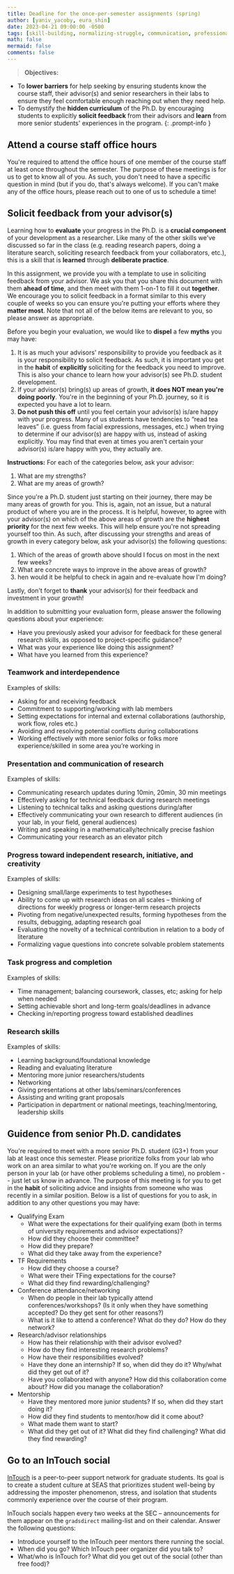 ```yaml
---
title: Deadline for the once-per-semester assignments (spring)
author: [yaniv_yacoby, eura_shin]
date: 2023-04-21 09:00:00 -0500
tags: [skill-building, normalizing-struggle, communication, professional-development]
math: false
mermaid: false
comments: false
---
```


> **Objectives:**
* To **lower barriers** for help seeking by ensuring students know the course staff, their advisor(s) and senior researchers in their labs to ensure they feel comfortable enough reaching out when they need help.
* To demystify the **hidden curriculum** of the Ph.D. by encouraging students to explicitly **solicit feedback** from their advisors and **learn** from more senior students' experiences in the program.
{: .prompt-info }


## Attend a course staff office hours

You're required to attend the office hours of one member of the course staff at least once throughout the semester. 
The purpose of these meetings is for us to get to know all of you. 
As such, you don't need to have a specific question in mind (but if you do, that's always welcome). 
If you can't make any of the office hours, please reach out to one of us to schedule a time!


## Solicit feedback from your advisor(s)

Learning how to **evaluate** your progress in the Ph.D. is a **crucial component** of your development as a researcher. 
Like many of the other skills we've discussed so far in the class 
(e.g. reading research papers, doing a literature search, soliciting research feedback from your collaborators, etc.), 
this is a skill that is **learned** through **deliberate practice**. 

In this assignment, we provide you with a template to use in soliciting feedback from your advisor. 
We ask you that you share this document with them **ahead of time**, and then meet with them 1-on-1 to fill it out **together**. 
We encourage you to solicit feedback in a format similar to this every couple of weeks so you can ensure you're putting your efforts where they **matter most**.
Note that not all of the below items are relevant to you, so please answer as appropriate.

Before you begin your evaluation, we would like to **dispel** a few **myths** you may have:
1. It is as much your advisors' responsibility to provide you feedback as it is your responsibility to solicit feedback. As such, it is important you get in the **habit** of **explicitly** soliciting for the feedback you need to improve. This is also your chance to learn how your advisor(s) see Ph.D. student development.
2. If your advisor(s) bring(s) up areas of growth, **it does NOT mean you're doing poorly**. You're in the beginning of your Ph.D. journey, so it is expected you have a lot to learn.
3. **Do not push this off** until you feel certain your advisor(s) is/are happy with your progress. Many of us students have tendencies to “read tea leaves” (i.e. guess from facial expressions, messages, etc.) when trying to determine if our advisor(s) are happy with us, instead of asking explicitly. You may find that even at times you aren't certain your advisor(s) is/are happy with you, they actually are. 

**Instructions:** For each of the categories below, ask your advisor:
1. What are my strengths?
2. What are my areas of growth?

Since you're a Ph.D. student just starting on their journey, there may be many areas of growth for you. 
This is, again, not an issue, but a natural product of where you are in the process. 
It is helpful, however, to agree with your advisor(s) on which of the above areas of growth are the **highest priority** for the next few weeks. 
This will help ensure you're not spreading yourself too thin. 
As such, after discussing your strengths and areas of growth in every category below, ask your advisor(s) the following questions:
1. Which of the areas of growth above should I focus on most in the next few weeks?
2. What are concrete ways to improve in the above areas of growth?
3. hen would it be helpful to check in again and re-evaluate how I'm doing?

Lastly, don't forget to **thank** your advisor(s) for their feedback and investment in your growth!

In addition to submitting your evaluation form, please answer the following questions about your experience:
* Have you previously asked your advisor for feedback for these general research skills, as opposed to project-specific guidance?
* What was your experience like doing this assignment?
* What have you learned from this experience?

### Teamwork and interdependence

Examples of skills:
* Asking for and receiving feedback 
* Commitment to supporting/working with lab members
* Setting expectations for internal and external collaborations (authorship, work flow, roles etc.)
* Avoiding and resolving potential conflicts during collaborations
* Working effectively with more senior folks or folks more experience/skilled in some area you’re working in

### Presentation and communication of research

Examples of skills:
* Communicating research updates during 10min, 20min, 30 min meetings
* Effectively asking for technical feedback during research meetings
* Listening to technical talks and asking questions during/after
* Effectively communicating your own research to different audiences (in your lab, in your field, general audiences)
* Writing and speaking in a mathematically/technically precise fashion
* Communicating your research as an elevator pitch

### Progress toward independent research, initiative, and creativity

Examples of skills:
* Designing small/large experiments to test hypotheses
* Ability to come up with research ideas on all scales – thinking of directions for weekly progress or longer-term research projects
* Pivoting from negative/unexpected results, forming hypotheses from the results, debugging, adapting research goal
* Evaluating the novelty of a technical contribution in relation to a body of literature
* Formalizing vague questions into concrete solvable problem statements

### Task progress and completion

Examples of skills:
* Time management; balancing coursework, classes, etc; asking for help when needed
* Setting achievable short and long-term goals/deadlines in advance 
* Checking in/reporting progress toward established deadlines 


### Research skills

Examples of skills:
* Learning background/foundational knowledge
* Reading and evaluating literature
* Mentoring more junior researchers/students
* Networking 
* Giving presentations at other labs/seminars/conferences
* Assisting and writing grant proposals
* Participation in department or national meetings, teaching/mentoring, leadership skills


## Guidence from senior Ph.D. candidates

You're required to meet with a more senior Ph.D. student (G3+) from your lab at least once this semester. 
Please prioritize folks from your lab who work on an area similar to what you're working on. 
If you are the only person in your lab (or have other problems scheduling a time), no problem -- just let us know in advance. 
The purpose of this meeting is for you to get in the **habit** of soliciting advice and insights from someone who was recently in a similar position.
Below is a list of questions for you to ask, in addition to any other questions you may have:
* Qualifying Exam 
  * What were the expectations for their qualifying exam (both in terms of university requirements and advisor expectations)? 
  * How did they choose their committee? 
  * How did they prepare? 
  * What did they take away from the experience?
* TF Requirements
  * How did they choose a course? 
  * What were their TFing expectations for the course? 
  * What did they find rewarding/challenging? 
* Conference attendance/networking
  * When do people in their lab typically attend conferences/workshops? (Is it only when they have something accepted? Do they get sent for other reasons?)
  * What is it like to attend a conference? What do they do? How do they network? 
* Research/advisor relationships
  * How has their relationship with their advisor evolved? 
  * How do they find interesting research problems? 
  * How have their responsibilities evolved?
  * Have they done an internship? If so, when did they do it? Why/what did they get out of it?
  * Have you collaborated with anyone? How did this collaboration come about? How did you manage the collaboration?
* Mentorship
  * Have they mentored more junior students? If so, when did they start doing it? 
  * How did they find students to mentor/how did it come about? 
  * What made them want to start? 
  * What did they get out of it? What did they find challenging? What did they find rewarding?


## Go to an InTouch social

[InTouch](https://intouch.seas.harvard.edu/) is a peer-to-peer support network for graduate students.
Its goal is to create a student culture at SEAS that prioritizes student well-being by addressing the imposter phenomenon, stress, and isolation that students commonly experience over the course of their program.

InTouch socials happen every two weeks at the SEC – announcements for them appear on the `gradsdirect` mailing-list and on their calendar. 
Answer the following questions:
* Introduce yourself to the InTouch peer mentors there running the social.
* When did you go? Which InTouch peer organizer did you talk to?
* What/who is InTouch for? What did you get out of the social (other than free food)?
